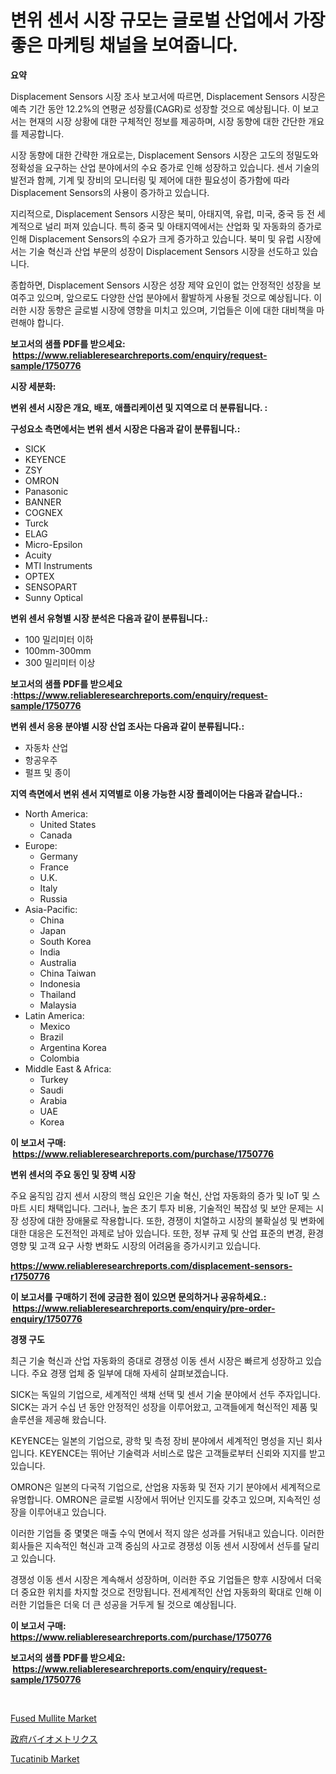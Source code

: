 <p><h1>변위 센서 시장 규모는 글로벌 산업에서 가장 좋은 마케팅 채널을 보여줍니다.</h1></p><p><strong>요약</strong></p>
<p><p>Displacement Sensors 시장 조사 보고서에 따르면, Displacement Sensors 시장은 예측 기간 동안 12.2%의 연평균 성장률(CAGR)로 성장할 것으로 예상됩니다. 이 보고서는 현재의 시장 상황에 대한 구체적인 정보를 제공하며, 시장 동향에 대한 간단한 개요를 제공합니다.</p><p>시장 동향에 대한 간략한 개요로는, Displacement Sensors 시장은 고도의 정밀도와 정확성을 요구하는 산업 분야에서의 수요 증가로 인해 성장하고 있습니다. 센서 기술의 발전과 함께, 기계 및 장비의 모니터링 및 제어에 대한 필요성이 증가함에 따라 Displacement Sensors의 사용이 증가하고 있습니다.</p><p>지리적으로, Displacement Sensors 시장은 북미, 아태지역, 유럽, 미국, 중국 등 전 세계적으로 널리 퍼져 있습니다. 특히 중국 및 아태지역에서는 산업화 및 자동화의 증가로 인해 Displacement Sensors의 수요가 크게 증가하고 있습니다. 북미 및 유럽 시장에서는 기술 혁신과 산업 부문의 성장이 Displacement Sensors 시장을 선도하고 있습니다.</p><p>종합하면, Displacement Sensors 시장은 성장 제약 요인이 없는 안정적인 성장을 보여주고 있으며, 앞으로도 다양한 산업 분야에서 활발하게 사용될 것으로 예상됩니다. 이러한 시장 동향은 글로벌 시장에 영향을 미치고 있으며, 기업들은 이에 대한 대비책을 마련해야 합니다.</p></p>
<p><strong>보고서의 샘플 PDF를 받으세요: &nbsp;<a href="https://www.reliableresearchreports.com/enquiry/request-sample/1750776">https://www.reliableresearchreports.com/enquiry/request-sample/1750776</a></strong></p>
<p><strong>시장 세분화:</strong></p>
<p><strong> 변위 센서 시장은 개요, 배포, 애플리케이션 및 지역으로 더 분류됩니다. :</strong></p>
<p><strong>구성요소 측면에서는 변위 센서 시장은 다음과 같이 분류됩니다.:</strong></p>
<p><ul><li>SICK</li><li>KEYENCE</li><li>ZSY</li><li>OMRON</li><li>Panasonic</li><li>BANNER</li><li>COGNEX</li><li>Turck</li><li>ELAG</li><li>Micro-Epsilon</li><li>Acuity</li><li>MTI Instruments</li><li>OPTEX</li><li>SENSOPART</li><li>Sunny Optical</li></ul></p>
<p><strong> 변위 센서 유형별 시장 분석은 다음과 같이 분류됩니다.:</strong></p>
<p><ul><li>100 밀리미터 이하</li><li>100mm-300mm</li><li>300 밀리미터 이상</li></ul></p>
<p><strong>보고서의 샘플 PDF를 받으세요 :<a href="https://www.reliableresearchreports.com/enquiry/request-sample/1750776">https://www.reliableresearchreports.com/enquiry/request-sample/1750776</a></strong></p>
<p><strong> 변위 센서 응용 분야별 시장 산업 조사는 다음과 같이 분류됩니다.:</strong></p>
<p><ul><li>자동차 산업</li><li>항공우주</li><li>펄프 및 종이</li></ul></p>
<p><strong>지역 측면에서 변위 센서 지역별로 이용 가능한 시장 플레이어는 다음과 같습니다.:</strong></p>
<p><ul>
    <li>
        North America:
        <ul>
            <li>United States</li>
            <li>Canada</li>
        </ul>
    </li>
    <li>
        Europe:
        <ul>
            <li>Germany</li>
            <li>France</li>
            <li>U.K.</li>
            <li>Italy</li>
            <li>Russia</li>
        </ul>
    </li>
    <li>
        Asia-Pacific:
        <ul>
            <li>China</li>
            <li>Japan</li>
            <li>South Korea</li>
            <li>India</li>
            <li>Australia</li>
            <li>China Taiwan</li>
            <li>Indonesia</li>
            <li>Thailand</li>
            <li>Malaysia</li>
        </ul>
    </li>
    <li>
        Latin America:
        <ul>
            <li>Mexico</li>
            <li>Brazil</li>
            <li>Argentina Korea</li>
            <li>Colombia</li>
        </ul>
    </li>
    <li>
        Middle East & Africa:
        <ul>
            <li>Turkey</li>
            <li>Saudi</li>
            <li>Arabia</li>
            <li>UAE</li>
            <li>Korea</li>
        </ul>
    </li>
    </ul></p>
<p><strong>이 보고서 구매: &nbsp;<a href="https://www.reliableresearchreports.com/purchase/1750776">https://www.reliableresearchreports.com/purchase/1750776</a></strong></p>
<p><strong>변위 센서의 주요 동인 및 장벽 시장</strong></p>
<p><p>주요 움직임 감지 센서 시장의 핵심 요인은 기술 혁신, 산업 자동화의 증가 및 IoT 및 스마트 시티 채택입니다. 그러나, 높은 초기 투자 비용, 기술적인 복잡성 및 보안 문제는 시장 성장에 대한 장애물로 작용합니다. 또한, 경쟁이 치열하고 시장의 불확실성 및 변화에 대한 대응은 도전적인 과제로 남아 있습니다. 또한, 정부 규제 및 산업 표준의 변경, 환경 영향 및 고객 요구 사항 변화도 시장의 어려움을 증가시키고 있습니다.</p></p>
<p><strong><a href="https://www.reliableresearchreports.com/displacement-sensors-r1750776">https://www.reliableresearchreports.com/displacement-sensors-r1750776</a></strong></p>
<p><strong>이 보고서를 구매하기 전에 궁금한 점이 있으면 문의하거나 공유하세요.: &nbsp;<a href="https://www.reliableresearchreports.com/enquiry/pre-order-enquiry/1750776">https://www.reliableresearchreports.com/enquiry/pre-order-enquiry/1750776</a></strong></p>
<p><strong>경쟁 구도</strong></p>
<p><p>최근 기술 혁신과 산업 자동화의 증대로 경쟁성 이동 센서 시장은 빠르게 성장하고 있습니다. 주요 경쟁 업체 중 일부에 대해 자세히 살펴보겠습니다.</p><p>SICK는 독일의 기업으로, 세계적인 색채 선택 및 센서 기술 분야에서 선두 주자입니다. SICK는 과거 수십 년 동안 안정적인 성장을 이루어왔고, 고객들에게 혁신적인 제품 및 솔루션을 제공해 왔습니다.</p><p>KEYENCE는 일본의 기업으로, 광학 및 측정 장비 분야에서 세계적인 명성을 지닌 회사입니다. KEYENCE는 뛰어난 기술력과 서비스로 많은 고객들로부터 신뢰와 지지를 받고 있습니다.</p><p>OMRON은 일본의 다국적 기업으로, 산업용 자동화 및 전자 기기 분야에서 세계적으로 유명합니다. OMRON은 글로벌 시장에서 뛰어난 인지도를 갖추고 있으며, 지속적인 성장을 이루어내고 있습니다.</p><p>이러한 기업들 중 몇몇은 매출 수익 면에서 적지 않은 성과를 거둬내고 있습니다. 이러한 회사들은 지속적인 혁신과 고객 중심의 사고로 경쟁성 이동 센서 시장에서 선두를 달리고 있습니다.</p><p>경쟁성 이동 센서 시장은 계속해서 성장하며, 이러한 주요 기업들은 향후 시장에서 더욱 더 중요한 위치를 차지할 것으로 전망됩니다. 전세계적인 산업 자동화의 확대로 인해 이러한 기업들은 더욱 더 큰 성공을 거두게 될 것으로 예상됩니다.</p></p>
<p><strong>이 보고서 구매: &nbsp; <a href="https://www.reliableresearchreports.com/purchase/1750776">https://www.reliableresearchreports.com/purchase/1750776</a></strong></p>
<p><strong>보고서의 샘플 PDF를 받으세요: &nbsp;<a href="https://www.reliableresearchreports.com/enquiry/request-sample/1750776">https://www.reliableresearchreports.com/enquiry/request-sample/1750776</a></strong><strong></strong></p>
<p>&nbsp;</p>
<p><p><a href="https://www.linkedin.com/pulse/fused-mullite-market-offer-valuable-insights-size-share-amx1e?trackingId=BpL5Q9FnMmk%2BayQ0%2FJ70eA%3D%3D">Fused Mullite Market</a></p><p><a href="https://github.com/zoetazuur/Market-Research-Report-List-1/blob/main/694184923396.md">政府バイオメトリクス</a></p><p><a href="https://www.linkedin.com/pulse/tucatinib-market-size-furnishes-valuable-information-encompassing-8b6de?trackingId=8mOGeZ%2FiCBeFRT3zj2Mxfg%3D%3D">Tucatinib Market</a></p></p>